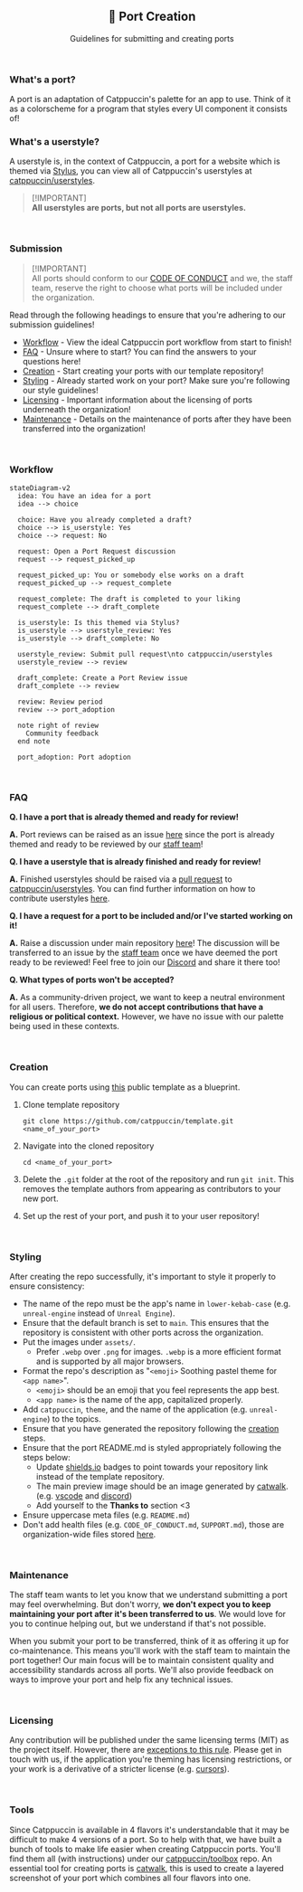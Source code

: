 <p align="center">
  <h2 align="center">🧱 Port Creation</h2>
</p>

<p align="center">
	Guidelines for submitting and creating ports
</p>

&nbsp;

### What's a port?

A port is an adaptation of Catppuccin's palette for an app to use. Think of it
as a colorscheme for a program that styles every UI component it consists of!

### What's a userstyle?

A userstyle is, in the context of Catppuccin, a port for a website which is themed
via [Stylus](https://github.com/openstyles/stylus), you can view all of Catppuccin's
userstyles at [catppuccin/userstyles](https://github.com/catppuccin/userstyles).

> [!IMPORTANT]<br> 
> **All userstyles are ports, but not all ports are userstyles.**

&nbsp;

### Submission

> [!IMPORTANT]<br>
> All ports should conform to our
> [CODE OF CONDUCT](https://github.com/catppuccin/.github/blob/main/CODE_OF_CONDUCT.md)
> and we, the staff team, reserve the right to choose what ports will be
> included under the organization.

Read through the following headings to ensure that you're adhering to our
submission guidelines!

- [Workflow](#workflow) - View the ideal Catppuccin port workflow from start to
  finish!
- [FAQ](#faq) - Unsure where to start? You can find the answers to your
  questions here!
- [Creation](#creation) - Start creating your ports with our template
  repository!
- [Styling](#styling) - Already started work on your port? Make sure you're
  following our style guidelines!
- [Licensing](#licensing) - Important information about the licensing of ports
  underneath the organization!
- [Maintenance](#maintenance) - Details on the maintenance of ports after they
  have been transferred into the organization!

&nbsp;

### Workflow

```mermaid
stateDiagram-v2
  idea: You have an idea for a port
  idea --> choice

  choice: Have you already completed a draft?
  choice --> is_userstyle: Yes
  choice --> request: No

  request: Open a Port Request discussion
  request --> request_picked_up
  
  request_picked_up: You or somebody else works on a draft
  request_picked_up --> request_complete

  request_complete: The draft is completed to your liking
  request_complete --> draft_complete

  is_userstyle: Is this themed via Stylus?
  is_userstyle --> userstyle_review: Yes
  is_userstyle --> draft_complete: No

  userstyle_review: Submit pull request\nto catppuccin/userstyles
  userstyle_review --> review
  
  draft_complete: Create a Port Review issue
  draft_complete --> review

  review: Review period
  review --> port_adoption

  note right of review
    Community feedback
  end note

  port_adoption: Port adoption
```

&nbsp;

### FAQ

**Q. I have a port that is already themed and ready for review!**

**A.** Port reviews can be raised as an issue
[here](https://github.com/catppuccin/catppuccin/issues/new?assignees=&template=port+review.yml&title=Name+of+the+application%2Ftool%2Fwebsite%2Fetc.)
since the port is already themed and ready to be reviewed by our
[staff team](https://github.com/catppuccin/community/#current-structure)!

**Q. I have a userstyle that is already finished and ready for review!**

**A.** Finished userstyles should be raised via a [pull request](https://github.com/catppuccin/userstyles/compare)
to [catppuccin/userstyles](https://github.com/catppuccin/userstyles/compare). You can find further information on
how to contribute userstyles [here](https://github.com/catppuccin/userstyles/blob/main/docs/userstyle-creation.md).

**Q. I have a request for a port to be included and/or I've started working on it!**

**A.** Raise a discussion under main repository
[here](https://github.com/catppuccin/catppuccin/discussions/new?category=port-requests)!
The discussion will be transferred to an issue by the
[staff team](https://github.com/catppuccin/community/#current-structure) once we
have deemed the port ready to be reviewed! Feel free to join our
[Discord](https://discord.com/servers/catppuccin-907385605422448742) and share it there too!

**Q. What types of ports won't be accepted?**

**A.** As a community-driven project, we want to keep a neutral environment for
all users. Therefore, **we do not accept contributions that have a religious or
political context.** However, we have no issue with our palette being used in
these contexts.

&nbsp;

### Creation

You can create ports using [this](https://github.com/catppuccin/template) public
template as a blueprint.

1. Clone template repository

   ```
   git clone https://github.com/catppuccin/template.git <name_of_your_port>
   ```

2. Navigate into the cloned repository

   ```
   cd <name_of_your_port>
   ```

3. Delete the `.git` folder at the root of the repository and run `git init`. This removes the template authors from appearing as contributors to your new port.

4. Set up the rest of your port, and push it to your user repository!

&nbsp;

### Styling

After creating the repo successfully, it's important to style it properly to
ensure consistency:

- The name of the repo must be the app's name in `lower-kebab-case` (e.g.
  `unreal-engine` instead of `Unreal Engine`).
- Ensure that the default branch is set to `main`. This ensures that the
  repository is consistent with other ports across the organization.
- Put the images under `assets/`.
  - Prefer `.webp` over `.png` for images. `.webp` is a more efficient format and is supported by all major browsers.
- Format the repo's description as "`<emoji>` Soothing pastel theme for
  `<app name>`".
  - `<emoji>` should be an emoji that you feel represents the app best.
  - `<app name>` is the name of the app, capitalized properly.
- Add `catppuccin`, `theme`, and the name of the application (e.g.
  `unreal-engine`) to the topics.
- Ensure that you have generated the repository following the
  [creation](#creation) steps.
- Ensure that the port README.md is styled appropriately following the steps
  below:
  - Update [shields.io](https://shields.io/) badges to point towards your
    repository link instead of the template repository.
  - The main preview image should be an image generated by
    [catwalk](https://github.com/catppuccin/toolbox#-catwalk). (e.g.
    [vscode](https://github.com/catppuccin/vscode#catppuccin-for-vscode) and
    [discord](https://github.com/catppuccin/discord#catppuccin-for-discord))
  - Add yourself to the **Thanks to** section \<3
- Ensure uppercase meta files (e.g. `README.md`)
- Don't add health files (e.g. `CODE_OF_CONDUCT.md`, `SUPPORT.md`), those are
  organization-wide files stored [here](https://github.com/catppuccin/.github).

&nbsp;

### Maintenance

The staff team wants to let you know that we understand submitting a port may
feel overwhelming. But don't worry, **we don't expect you to keep maintaining
your port after it's been transferred to us**. We would love for you to continue
helping out, but we understand if that's not possible.

When you submit your port to be transferred, think of it as offering it up for
co-maintenance. This means you'll work with the staff team to maintain the port
together! Our main focus will be to maintain consistent quality and
accessibility standards across all ports. We'll also provide feedback on ways to
improve your port and help fix any technical issues.

&nbsp;

### Licensing

Any contribution will be published under the same licensing terms (MIT) as the
project itself. However, there are
[exceptions to this rule](https://github.com/search?q=org%3Acatppuccin+-license%3Amit).
Please get in touch with us, if the application you're theming has licensing
restrictions, or your work is a derivative of a stricter license (e.g.
[cursors](https://github.com/catppuccin/cursors#info)).

&nbsp;

### Tools

Since Catppuccin is available in 4 flavors it's understandable that it may be
difficult to make 4 versions of a port. So to help with that, we have built a
bunch of tools to make life easier when creating Catppuccin ports. You'll find
them all (with instructions) under our
[catppuccin/toolbox](https://github.com/catppuccin/toolbox) repo. An essential
tool for creating ports is
[catwalk](https://github.com/catppuccin/toolbox#-catwalk), this is used to create
a layered screenshot of your port which combines all four flavors into one.
